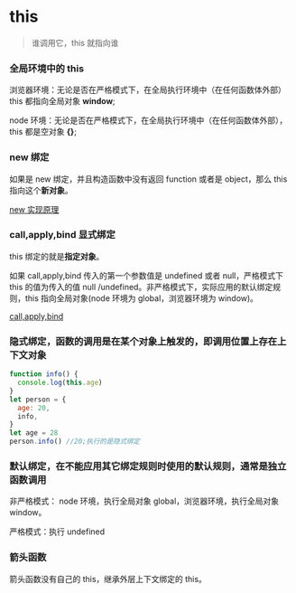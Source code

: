# this

> 谁调用它，this 就指向谁

### 全局环境中的 this

浏览器环境：无论是否在严格模式下，在全局执行环境中（在任何函数体外部）this 都指向全局对象 **window**;

node 环境：无论是否在严格模式下，在全局执行环境中（在任何函数体外部），this 都是空对象 **{}**;

### new 绑定

如果是 new 绑定，并且构造函数中没有返回 function 或者是 object，那么 this 指向这个**新对象**。

[new 实现原理](/JavaScript/new.md)

### call,apply,bind 显式绑定

this 绑定的就是**指定对象**。

如果 call,apply,bind 传入的第一个参数值是 undefined 或者 null，严格模式下 this 的值为传入的值 null /undefined。非严格模式下，实际应用的默认绑定规则，this 指向全局对象(node 环境为 global，浏览器环境为 window)。

[call,apply,bind](/JavaScript/call.md)


### 隐式绑定，函数的调用是在某个对象上触发的，即调用位置上存在上下文对象

```js
function info() {
  console.log(this.age)
}
let person = {
  age: 20,
  info,
}
let age = 28
person.info() //20;执行的是隐式绑定
```

### 默认绑定，在不能应用其它绑定规则时使用的默认规则，通常是独立函数调用

非严格模式： node 环境，执行全局对象 global，浏览器环境，执行全局对象 window。

严格模式：执行 undefined

### 箭头函数

箭头函数没有自己的 this，继承外层上下文绑定的 this。